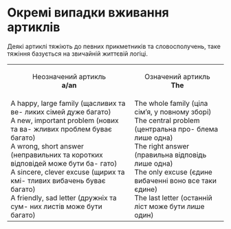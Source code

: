 # Окремi випадки вживання артиклiв

Деякi артиклi тяжiють до певних прикметникiв та словосполучень, таке тяжiння базується на звичайнiй життєвiй логiцi.

<table>
<tr>
<td><p align="center">Неозначений артикль<br><b>a/an</b><p></td>
<td><p align="center">Означений артикль<br><b>The</b><p></td>
</tr>
<tr>
<td>A happy, large family (щасливих та ве-
ликих сiмей дуже багато)<br>
A new, important problem (нових та ва-
жливих проблем буває багато)<br>
A wrong, short answer (неправильних
та коротких вiдповiдей може бути ба-
гато)<br>
A sincere, clever excuse (щирих та кмi-
тливих вибачень буває багато)<br>
A friendly, sad letter (дружнiх та сум-
них листiв може бути багато)</td>
<td>The whole family (цiла сiм’я, у повному
зборi)<br>
The central problem (центральна про-
блема лише одна)<br>
The right answer (правильна вiдповiдь
лише одна)<br>
The only excuse (єдине вибаченнi воно
все таки єдине)<br>
The last letter (останнiй лiст може бути
лише один)</td>
</tr>
</table>
